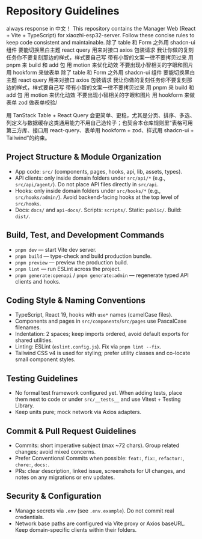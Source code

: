 # Repository Guidelines
always response in 中文！
This repository contains the Manager Web (React + Vite + TypeScript) for xiaozhi-esp32-server. Follow these concise rules to keep code consistent and maintainable.
除了 table 和 Form 之外用 shadcn-ui 组件
要能切换黑白主题
react query 用来对接口
axios 包装请求
我让你做的复刻任务你不要复刻那边的样式，样式要自己写
带有小智的文案一律不要拷贝过来
用 pnpm 来 build 和 add 包
用 motion 来优化动效
不要出现小智相关的字眼和图片
用 hookform 来做表单
除了 table 和 Form 之外用 shadcn-ui 组件
要能切换黑白主题
react query 用来对接口
axios 包装请求
我让你做的复刻任务你不要复刻那边的样式，样式要自己写
带有小智的文案一律不要拷贝过来
用 pnpm 来 build 和 add 包
用 motion 来优化动效
不要出现小智相关的字眼和图片
用 hookform 来做表单
zod 做表单校验/

用 TanStack Table + React Query 会更简单、更稳，尤其是分页、排序、多选、列定义与数据缓存这类通用能力不用自己造轮子；也契合本仓库规则里“表格可用第三方库、接口用 react-query、表单用 hookform + zod、样式用 shadcn-ui + Tailwind”的约束。

## Project Structure & Module Organization
- App code: `src/` (components, pages, hooks, api, lib, assets, types).
- API clients: only inside domain folders under `src/api/*` (e.g., `src/api/agent/`). Do not place API files directly in `src/api`.
- Hooks: only inside domain folders under `src/hooks/*` (e.g., `src/hooks/admin/`). Avoid backend-facing hooks at the top level of `src/hooks`.
- Docs: `docs/` and `api-docs/`. Scripts: `scripts/`. Static: `public/`. Build: `dist/`.

## Build, Test, and Development Commands
- `pnpm dev` — start Vite dev server.
- `pnpm build` — type-check and build production bundle.
- `pnpm preview` — preview the production build.
- `pnpm lint` — run ESLint across the project.
- `pnpm generate:openapi` / `pnpm generate:admin` — regenerate typed API clients and hooks.

## Coding Style & Naming Conventions
- TypeScript, React 19, hooks with `use*` names (camelCase files).
- Components and pages in `src/components`/`src/pages` use PascalCase filenames.
- Indentation: 2 spaces; keep imports ordered, avoid default exports for shared utilities.
- Linting: ESLint (`eslint.config.js`). Fix via `pnpm lint --fix`.
- Tailwind CSS v4 is used for styling; prefer utility classes and co-locate small component styles.

## Testing Guidelines
- No formal test framework configured yet. When adding tests, place them next to code or under `src/__tests__` and use Vitest + Testing Library.
- Keep units pure; mock network via Axios adapters.

## Commit & Pull Request Guidelines
- Commits: short imperative subject (max ~72 chars). Group related changes; avoid mixed concerns.
- Prefer Conventional Commits when possible: `feat:`, `fix:`, `refactor:`, `chore:`, `docs:`.
- PRs: clear description, linked issue, screenshots for UI changes, and notes on any migrations or env updates.

## Security & Configuration
- Manage secrets via `.env` (see `.env.example`). Do not commit real credentials.
- Network base paths are configured via Vite proxy or Axios baseURL. Keep domain-specific clients within their folders.

